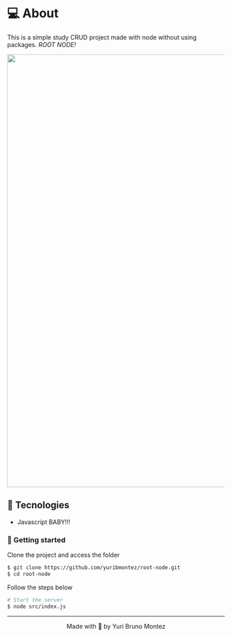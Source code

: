 # 💻 About

This is a simple study CRUD project made with node without using packages. *ROOT NODE!*

<div align="center">
  <img src="" width="1000px"/>
</div>



## 🧪 Tecnologies

- Javascript BABY!!!

### 🚀  Getting started

Clone the project and access the folder

```bash
$ git clone https://github.com/yuribmontez/root-node.git
$ cd root-node
```

Follow the steps below
```bash
# Start the server
$ node src/index.js
```
---
<p align="center">
    Made with 💜 by Yuri Bruno Montez
</p>
